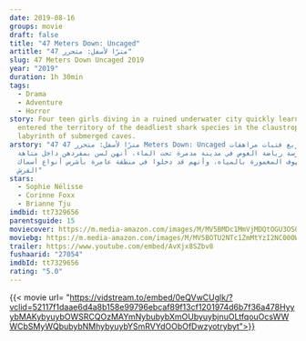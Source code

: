```yaml
---
date: 2019-08-16
groups: movie
draft: false
title: "47 Meters Down: Uncaged"
artitle: "47 مترًا لأسفل: متحرر"
slug: 47 Meters Down Uncaged 2019
year: "2019"
duration: 1h 30min
tags:
  - Drama
  - Adventure
  - Horror
story: Four teen girls diving in a ruined underwater city quickly learn they've
  entered the territory of the deadliest shark species in the claustrophobic
  labyrinth of submerged caves.
arstory: "47 مترًا لأسفل: متحرر 47 Meters Down: Uncaged تكتشف أربع فتيات مراهقات
  أثناء ممارسة رياضة الغوص في مدينة مدمرة تحت الماء، أنهن لسن بمفردهن داخل متاهة
  الكهوف المغمورة بالمياه، وأنهم قد دخلوا في منطقة عامرة بأشرس أنواع أسماك
  القرش"
stars:
  - Sophie Nélisse
  - Corinne Foxx
  - Brianne Tju
imdbid: tt7329656
parentsguide: 15
moviecover: https://m.media-amazon.com/images/M/MV5BMDc1MmVjMDQtOGU3OS00OTJkLWJmOGQtNDMzMWRjNDAzY2Y2XkEyXkFqcGdeQXVyMTk5MzE1MTY@._V1_FMjpg_UY864_.jpg
moviebg: https://m.media-amazon.com/images/M/MV5BOTU2NTc1ZmMtYzI2NC00OWU5LTk1MzktOGFhZWMzYTJiNzYwXkEyXkFqcGdeQXVyNzI1NzMxNzM@._V1_.jpg
trailer: https://www.youtube.com/embed/AvXjx8SZbv8
fushaarid: "27054"
imdbId: tt7329656
rating: "5.0"
---
```


{{< movie url= "https://vidstream.to/embed/0eQVwCUglk/?vclid=52117f1daae6d4a8b158e99796ebcaf89f13cf1201974d6b7f36a478HyyybMAKybyuybOWSRCQOzMAYmNybubybXmOUbyuybjnuOLtfqouOcsWWWCbSMyWQbubybNMhybyuybYSmRVYdOObOfDwzyotrybyt">}}
